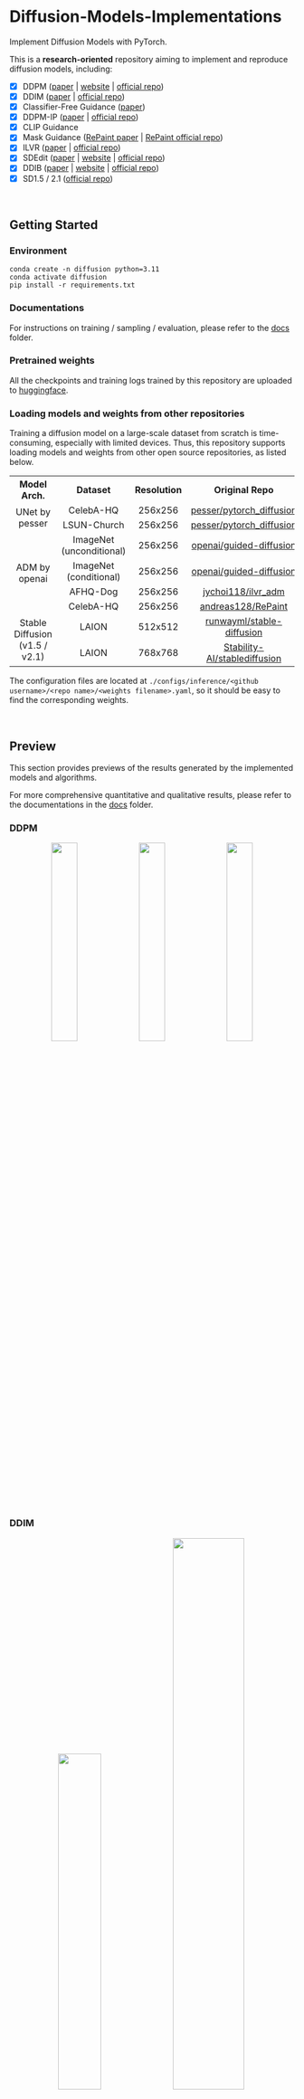 # Diffusion-Models-Implementations

Implement Diffusion Models with PyTorch.

This is a **research-oriented** repository aiming to implement and reproduce diffusion models, including:

- [x] DDPM ([paper](https://arxiv.org/abs/2006.11239) | [website](https://hojonathanho.github.io/diffusion/) | [official repo](https://github.com/hojonathanho/diffusion))
- [x] DDIM ([paper](https://arxiv.org/abs/2010.02502) | [official repo](https://github.com/ermongroup/ddim))
- [x] Classifier-Free Guidance ([paper](https://arxiv.org/abs/2207.12598))
- [x] DDPM-IP ([paper](https://arxiv.org/abs/2301.11706) | [official repo](https://github.com/forever208/ddpm-ip))
- [x] CLIP Guidance
- [x] Mask Guidance ([RePaint paper](https://arxiv.org/abs/2201.09865) | [RePaint official repo](https://github.com/andreas128/RePaint))
- [x] ILVR ([paper](https://arxiv.org/abs/2108.02938) | [official repo](https://github.com/jychoi118/ilvr_adm))
- [x] SDEdit ([paper](https://arxiv.org/abs/2108.01073) | [website](https://sde-image-editing.github.io/) | [official repo](https://github.com/ermongroup/SDEdit))
- [x] DDIB ([paper](https://arxiv.org/abs/2203.08382) | [website](https://suxuann.github.io/ddib/) | [official repo](https://github.com/suxuann/ddib))
- [x] SD1.5 / 2.1 ([official repo](https://github.com/Stability-AI/stablediffusion))

<br/>



## Getting Started

### Environment

```shell
conda create -n diffusion python=3.11
conda activate diffusion
pip install -r requirements.txt
```



### Documentations

For instructions on training / sampling / evaluation, please refer to the [docs](./docs) folder.



### Pretrained weights

All the checkpoints and training logs trained by this repository are uploaded to [huggingface](https://huggingface.co/xyfJASON/Diffusion-Models-Implementations/tree/main).



### Loading models and weights from other repositories

Training a diffusion model on a large-scale dataset from scratch is time-consuming, especially with limited devices. Thus, this repository supports loading models and weights from other open source repositories, as listed below.

<table style="text-align: center">
    <tr>
        <th>Model Arch.</th>
        <th>Dataset</th>
        <th>Resolution</th>
        <th>Original Repo</th>
        <th>Config file</th>
    </tr>
    <tr>
        <td rowspan="2">UNet by pesser</td>
        <td>CelebA-HQ</td>
        <td>256x256</td>
        <td><a href="https://github.com/pesser/pytorch_diffusion">pesser/pytorch_diffusion</a></td>
        <td><a href="./configs/inference/pesser/pytorch_diffusion/ema_diffusion_celebahq_model-560000.yaml">config</a></td>
    </tr>
    <tr>
        <td>LSUN-Church</td>
        <td>256x256</td>
        <td><a href="https://github.com/pesser/pytorch_diffusion">pesser/pytorch_diffusion</a></td>
        <td><a href="./configs/inference/pesser/pytorch_diffusion/ema_diffusion_lsun_church_model-4432000.yaml">config</a></td>
    </tr>
    <tr>
        <td rowspan="4">ADM by openai</td>
        <td>ImageNet (unconditional)</td>
        <td>256x256</td>
        <td><a href="https://github.com/openai/guided-diffusion">openai/guided-diffusion</a></td>
        <td><a href="./configs/inference/openai/guided-diffusion/256x256_diffusion_uncond.yaml">config</a></td>
    </tr>
    <tr>
        <td>ImageNet (conditional)</td>
        <td>256x256</td>
        <td><a href="https://github.com/openai/guided-diffusion">openai/guided-diffusion</a></td>
        <td><a href="./configs/inference/openai/guided-diffusion/256x256_diffusion.yaml">config</a></td>
    </tr>
    <tr>
        <td>AFHQ-Dog</td>
        <td>256x256</td>
        <td><a href="https://github.com/jychoi118/ilvr_adm">jychoi118/ilvr_adm</a></td>
        <td><a href="./configs/inference/jychoi118/ilvr_adm/afhqdog_p2.yaml">config</a></td>
    </tr>
    <tr>
        <td>CelebA-HQ</td>
        <td>256x256</td>
        <td><a href="https://github.com/andreas128/RePaint">andreas128/RePaint</a></td>
        <td><a href="./configs/inference/andreas128/RePaint/celebahq_256_250000.yaml">config</a></td>
    </tr>
    <tr>
        <td rowspan="2">Stable Diffusion (v1.5 / v2.1)</td>
        <td>LAION</td>
        <td>512x512</td>
        <td><a href="https://github.com/runwayml/stable-diffusion">runwayml/stable-diffusion</a></td>
        <td><a href="./configs/inference/runwayml/stable-diffusion/v1-5-pruned-emaonly.yaml">config</a></td>
    </tr>
    <tr>
        <td>LAION</td>
        <td>768x768</td>
        <td><a href="https://github.com/Stability-AI/stablediffusion">Stability-AI/stablediffusion</a></td>
        <td><a href="./configs/inference/Stability-AI/stablediffusion/v2-1_768-ema-pruned.yaml">config</a></td>
    </tr>
</table>

The configuration files are located at `./configs/inference/<github username>/<repo name>/<weights filename>.yaml`, so it should be easy to find the corresponding weights.

<br/>



## Preview

This section provides previews of the results generated by the implemented models and algorithms.

For more comprehensive quantitative and qualitative results, please refer to the documentations in the [docs](./docs) folder.



### DDPM

<p align="center">
  <img src="./assets/ddpm-mnist-random.png" width=30% />
  <img src="./assets/ddpm-cifar10-random.png" width=30% />
  <img src="./assets/ddpm-celebahq-random.png" width=30% />
</p>



### DDIM

<p align="center">
  <img src="./assets/ddim-cifar10.png" width=39% />
  <img src="./assets/ddim-cifar10-interpolate.png" width=50% />
</p>



### Classifier-Free Guidance

<p align="center">
  <img src="./assets/classifier-free-cifar10.png" width=90% />
</p>



### CLIP Guidance

<p align="center">
  <img src="./assets/clip-guidance-celebahq.png" width=80% />
</p>



### Mask Guidance

<p align="center">
  <img src="./assets/mask-guidance-imagenet.png" width=80% />
</p>



### ILVR

<p align="center">
  <img src="./assets/ilvr-celebahq.png" width=55% />
</p>



### SDEdit

<p align="center">
  <img src="./assets/sdedit.png" width=55% />
</p>



### DDIB

<p align="center">
  <img src="./assets/ddib-imagenet.png" width=80% />
</p>

<br/>



## Samplers: Fidelity-Speed Visualization

Once a diffusion model is trained, we can use different samplers to generate samples. The figure below shows the trade-off between fidelity and speed of different samplers, based on the same model trained on CIFAR-10 following the standard DDPM.

<p align="center">
  <img src="./assets/fidelity-speed-visualization.png" width=80% />
</p>

Notes:

- DDPM (fixed-small) is equivalent to DDIM(η=1).
- DDPM (fixed-large) performs better than DDPM (fixed-small) with 1000 steps, but degrades drastically as the number of steps decreases. If you check on the samples from DDPM (fixed-large) (<= 100 steps), you'll find that they still contain noticeable noises.

